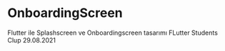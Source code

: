 # OnboardingScreen
 Flutter ile Splashscreen ve Onboardingscreen tasarımı
 FLutter Students Clup 29.08.2021
 
